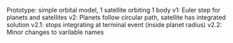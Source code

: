 Prototype: simple orbital model, 1 satellite orbiting 1 body
v1: Euler step for planets and satellites
v2: Planets follow circular path, satellite has integrated solution
v2.1: stops integrating at terminal event (inside planet radius)
v2.2: Minor changes to varilable names
